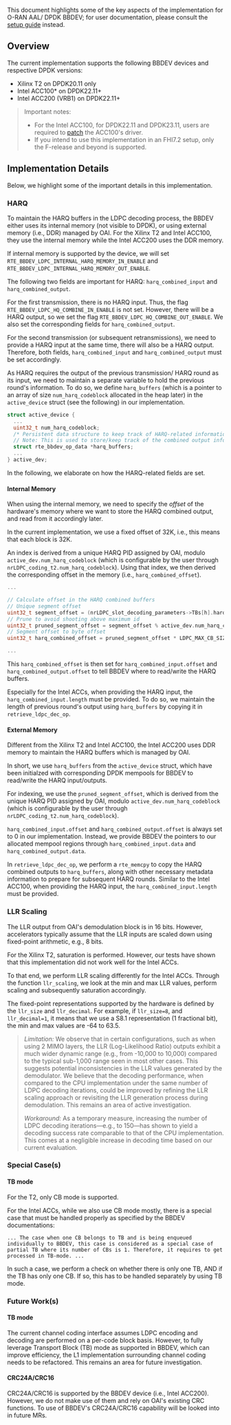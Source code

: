 This document highlights some of the key aspects of the implementation for O-RAN AAL/ DPDK BBDEV; for user documentation, please consult the [setup guide](../../../../../doc/LDPC_OFFLOAD_SETUP.md) instead.

## Overview

The current implementation supports the following BBDEV devices and respective DPDK versions:
- Xilinx T2 on DPDK20.11 only
- Intel ACC100* on DPDK22.11+
- Intel ACC200 (VRB1) on DPDK22.11+

> Important notes: 
> - For the Intel ACC100, for DPDK22.11 and DPDK23.11, users are required to [patch](https://github.com/DPDK/dpdk/commit/fdde63a1dfc129d0a510a831aa98253b36a2a1cd) the ACC100's driver.
> - If you intend to use this implementation in an FHI7.2 setup, only the F-release and beyond is supported.

## Implementation Details

Below, we highlight some of the important details in this implementation.

### HARQ 

To maintain the HARQ buffers in the LDPC decoding process, the BBDEV either uses its internal memory (not visible to DPDK), or using external memory (i.e., DDR) managed by OAI. 
For the Xilinx T2 and Intel ACC100, they use the internal memory while the Intel ACC200 uses the DDR memory.

If internal memory is supported by the device, we will set `RTE_BBDEV_LDPC_INTERNAL_HARQ_MEMORY_IN_ENABLE` and `RTE_BBDEV_LDPC_INTERNAL_HARQ_MEMORY_OUT_ENABLE`.

The following two fields are important for HARQ: `harq_combined_input` and `harq_combined_output`.

For the first transmission, there is no HARQ input.
Thus, the flag `RTE_BBDEV_LDPC_HQ_COMBINE_IN_ENABLE` is not set.
However, there will be a HARQ output, so we set the flag `RTE_BBDEV_LDPC_HQ_COMBINE_OUT_ENABLE`.
We also set the corresponding fields for `harq_combined_output`.

For the second transmission (or subsequent retransmissions), we need to provide a HARQ input at the same time, there will also be a HARQ output.
Therefore, both fields, `harq_combined_input` and `harq_combined_output` must be set accordingly.

As HARQ requires the output of the previous transmission/ HARQ round as its input, we need to maintain a separate variable to hold the previous round's information. 
To do so, we define `harq_buffers` (which is a pointer to an array of size `num_harq_codeblock` allocated in the heap later) in the `active_device` struct (see the following) in our implementation.
```C
struct active_device {
  ...
  uint32_t num_harq_codeblock;
  /* Persistent data structure to keep track of HARQ-related information */
  // Note: This is used to store/keep track of the combined output information across iterations
  struct rte_bbdev_op_data *harq_buffers;
  ...
} active_dev;
```


In the following, we elaborate on how the HARQ-related fields are set.

#### Internal Memory

When using the internal memory, we need to specify the *offset* of the hardware's memory where we want to store the HARQ combined output, and read from it accordingly later.

In the current implementation, we use a fixed offset of 32K, i.e., this means that each block is 32K. 

An index is derived from a unique HARQ PID assigned by OAI, modulo `active_dev.num_harq_codeblock` (which is configurable by the user through `nrLDPC_coding_t2.num_harq_codeblock`).
Using that index, we then derived the corresponding offset in the memory (i.e., `harq_combined_offset`).

```C
...

// Calculate offset in the HARQ combined buffers
// Unique segment offset
uint32_t segment_offset = (nrLDPC_slot_decoding_parameters->TBs[h].harq_unique_pid * NR_LDPC_MAX_NUM_CB) + i;
// Prune to avoid shooting above maximum id
uint32_t pruned_segment_offset = segment_offset % active_dev.num_harq_codeblock;
// Segment offset to byte offset
uint32_t harq_combined_offset = pruned_segment_offset * LDPC_MAX_CB_SIZE;

...
```

This `harq_combined_offset` is then set for `harq_combined_input.offset` and `harq_combined_output.offset` to tell BBDEV where to read/write the HARQ buffers.

Especially for the Intel ACCs, when providing the HARQ input, the `harq_combined_input.length` must be provided. 
To do so, we maintain the length of previous round's output using `harq_buffers` by copying it in `retrieve_ldpc_dec_op`.

#### External Memory

Different from the Xilinx T2 and Intel ACC100, the Intel ACC200 uses DDR memory to maintain the HARQ buffers which is managed by OAI.

In short, we use `harq_buffers` from the `active_device` struct, which have been initialzed with corresponding DPDK mempools for BBDEV to read/write the HARQ input/outputs.

For indexing, we use the `pruned_segment_offset`, which is derived from the unique HARQ PID assigned by OAI, modulo `active_dev.num_harq_codeblock` (which is configurable by the user through `nrLDPC_coding_t2.num_harq_codeblock`).

`harq_combined_input.offset` and `harq_combined_output.offset` is always set to 0 in our implementation.
Instead, we provide BBDEV the pointers to our allocated mempool regions through `harq_combined_input.data` and `harq_combined_output.data`.

In `retrieve_ldpc_dec_op`, we perform a `rte_memcpy` to copy the HARQ combined outputs to `harq_buffers`, along with other necessary metadata information to prepare for subsequent HARQ rounds.
Similar to the Intel ACC100, when providing the HARQ input, the `harq_combined_input.length` must be provided. 

### LLR Scaling

The LLR output from OAI's demodulation block is in 16 bits.
However, accelerators typically assume that the LLR inputs are scaled down using fixed-point arithmetic, e.g., 8 bits.

For the Xilinx T2, saturation is performed.
However, our tests have shown that this implementation did not work well for the Intel ACCs.

To that end, we perform LLR scaling differently for the Intel ACCs.
Through the function `llr_scaling`, we look at the min and max LLR values, perform scaling and subsequently saturation accordingly.

The fixed-point representations supported by the hardware is defined by the `llr_size` and `llr_decimal`.
For example, if `llr_size=8`, and `llr_decimal=1`, it means that we use a S8.1 representation (1 fractional bit), the min and max values are -64 to 63.5.

> *Limitation:* 
> We observe that in certain configurations, such as when using 2 MIMO layers, the LLR (Log-Likelihood Ratio) outputs exhibit a much wider dynamic range (e.g., from -10,000 to 10,000) compared to the typical sub-1,000 range seen in most other cases. 
> This suggests potential inconsistencies in the LLR values generated by the demodulator. 
> We believe that the decoding performance, when compared to the CPU implementation under the same number of LDPC decoding iterations, could be improved by refining the LLR scaling approach or revisiting the LLR generation process during demodulation. 
> This remains an area of active investigation.
>
> *Workaround:*
> As a temporary measure, increasing the number of LDPC decoding iterations—e.g., to 150—has shown to yield a decoding success rate comparable to that of the CPU implementation. 
> This comes at a negligible increase in decoding time based on our current evaluation.

### Special Case(s)

#### TB mode

For the T2, only CB mode is supported.

For the Intel ACCs, while we also use CB mode mostly, there is a special case that must be handled properly as specified by the BBDEV documentations: 
```
... The case when one CB belongs to TB and is being enqueued individually to BBDEV, this case is considered as a special case of partial TB where its number of CBs is 1. Therefore, it requires to get processed in TB-mode. ...
```

In such a case, we perform a check on whether there is only one TB, AND if the TB has only one CB.
If so, this has to be handled separately by using TB mode.

### Future Work(s)

#### TB mode

The current channel coding interface assumes LDPC encoding and decoding are performed on a per-code block basis.
However, to fully leverage Transport Block (TB) mode as supported in BBDEV, which can improve efficiency, the L1 implementation surrounding channel coding needs to be refactored. 
This remains an area for future investigation.

#### CRC24A/CRC16

CRC24A/CRC16 is supported by the BBDEV device (i.e., Intel ACC200). 
However, we do not make use of them and rely on OAI's existing CRC functions.
To use of BBDEV's CRC24A/CRC16 capability will be looked into in future MRs.
